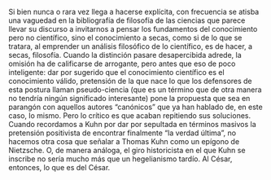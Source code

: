 Si bien nunca o rara vez llega a hacerse explícita, con frecuencia se atisba una vaguedad en la bibliografía de filosofía de las ciencias que parece llevar su discurso a invitarnos a pensar los fundamentos del conocimiento pero no científico, sino el conocimiento a secas, como si de lo que se tratara, al emprender un análisis filosófico de lo científico, es de hacer, a secas, filosofía. Cuando la distinción pasare desapercibida adrede, la omisión ha de calificarse de arrogante, pero antes que eso de poco inteligente: dar por sugerido que el conocimiento científico es el conocimiento válido, pretensión de la que nace lo que los defensores de esta postura llaman pseudo-ciencia (que es un término que de otra manera no tendría ningún significado interesante) pone la propuesta que sea en parangón con aquellos autores “canónicos” que ya han hablado de, en este caso, lo mismo. Pero lo crítico es que acaban repitiendo sus soluciones. Cuando recordamos a Kuhn por dar por sepultada en términos masivos la pretensión positivista de encontrar finalmente “la verdad última”, no hacemos otra cosa que señalar a Thomas Kuhn como un epígono de Nietzsche. O, de manera análoga, el giro historicista en el que Kuhn se inscribe no sería mucho más que un hegelianismo tardío. Al César, entonces, lo que es del César.